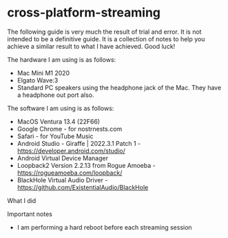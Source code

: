 # cross-platform-streaming

The following guide is very much the result of trial and error. It is not intended to be a definitive guide. It is a collection of notes to help you achieve a similar result to what I have achieved. Good luck!

The hardware I am using is as follows:
 - Mac Mini M1 2020
 -  Elgato Wave:3
 -  Standard PC speakers using the headphone jack of the Mac. They have a headphone out port also.

The software I am using is as follows:
 - MacOS Ventura 13.4 (22F66)
 - Google Chrome - for nostrnests.com
 - Safari - for YouTube Music
 - Android Studio - Giraffe | 2022.3.1 Patch 1 - https://developer.android.com/studio/
 - Android Virtual Device Manager
 - Loopback2 Version 2.2.13 from Rogue Amoeba - https://rogueamoeba.com/loopback/
 - BlackHole Virtual Audio Driver - https://github.com/ExistentialAudio/BlackHole

What I did


Important notes
 - I am performing a hard reboot before each streaming session
